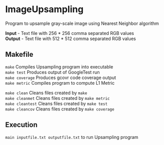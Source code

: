 # ImageUpsampling
Program to upsample gray-scale image using Nearest Neighbor algorithm

**Input** - Text file with 256 * 256 comma separated RGB values  
**Output** - Text file with 512 * 512 comma separated RGB values

## Makefile
`make` Compiles Upsampling program into executable  
`make test` Produces output of GoogleTest run    
`make coverage` Produces gcovr code coverage output  
`make metric` Compiles program to compute L1 Metric

`make clean` Cleans files created by `make`  
`make cleanmet` Cleans files created by `make metric`  
`make cleantest` Cleans files created by `make test`  
`make cleancov` Cleans files created by `make coverage`  

## Execution
`main inputfile.txt outputfile.txt` to run Upsampling program  

